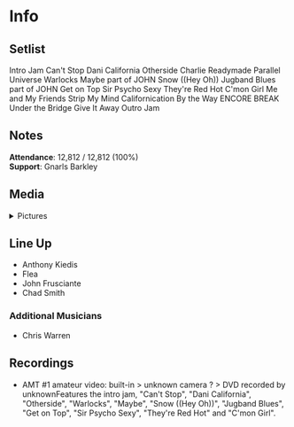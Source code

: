 # Info

## Setlist

Intro Jam
Can't Stop
Dani California
Otherside
Charlie
Readymade
Parallel Universe
Warlocks
Maybe part of JOHN
Snow ((Hey Oh))
Jugband Blues part of JOHN
Get on Top
Sir Psycho Sexy
They're Red Hot
C'mon Girl
Me and My Friends
Strip My Mind
Californication
By the Way
ENCORE BREAK
Under the Bridge
Give It Away
Outro Jam

## Notes

**Attendance**: 12,812 / 12,812 (100%)
<br>
**Support**: Gnarls Barkley

## Media 

<details>
  <summary>Pictures</summary>
  <!--<img alt="Setlist" title="Setlist" src="_.jpg" height="200" />
  <img alt="Clipping" title="Clipping" src="_.jpg" height="200" />
  <img alt="Flyer" title="Flyer" src="_.jpg" height="200" />-->
</details>

## Line Up

* Anthony Kiedis
* Flea
* John Frusciante
* Chad Smith

### Additional Musicians

* Chris Warren

## Recordings

* AMT #1 amateur video: built-in > unknown camera ? > DVD recorded by unknownFeatures the intro jam, "Can't Stop", "Dani California", "Otherside", "Warlocks", "Maybe", "Snow ((Hey Oh))", "Jugband Blues", "Get on Top", "Sir Psycho Sexy", "They're Red Hot" and "C'mon Girl".


